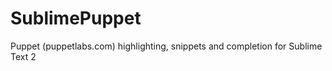 SublimePuppet
=============

Puppet (puppetlabs.com) highlighting, snippets and completion for Sublime Text 2